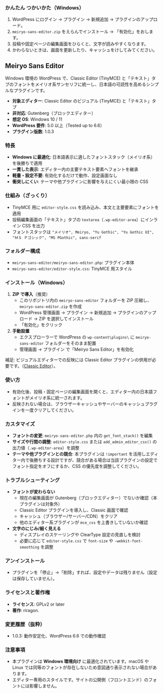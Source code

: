 ### かんたん つかいかた（Windows）
1. WordPress にログイン → プラグイン → 新規追加 → プラグインのアップロード。
2. `meiryo-sans-editor.zip` をえらんでインストール → 「有効化」をおします。
3. 投稿や固定ページの編集画面をひらくと、文字が読みやすくなります。
4. かわらないときは、画面を更新したり、キャッシュをけしてみてください。

## Meiryo Sans Editor

Windows 環境の WordPress で、Classic Editor (TinyMCE) と「テキスト」タブのフォントをメイリオ系サンセリフに統一し、日本語の可読性を高めるシンプルなプラグインです。

- **対象エディター**: Classic Editor のビジュアル (TinyMCE) と「テキスト」タブ
- **非対応**: Gutenberg（ブロックエディター）
- **想定 OS**: Windows 10 / 11
- **WordPress 要件**: 5.0 以上（Tested up to 6.6）
- **プラグイン版数**: 1.0.3

### 特長
- **Windows に最適化**: 日本語表示に適したフォントスタック（メイリオ系）を後勝ちで適用
- **一貫した表示**: エディター内の主要テキスト要素へフォントを継承
- **軽量・設定不要**: 有効化するだけで動作、設定画面なし
- **衝突しにくい**: テーマや他プラグインに影響を与えにくい最小限の CSS

### 仕組み（ざっくり）
- TinyMCE 用に `editor-style.css` を読み込み、本文と主要要素にフォントを適用
- 投稿編集画面の「テキスト」タブの `textarea`（`.wp-editor-area`）にインライン CSS を出力
- フォントスタックは `"メイリオ", Meiryo, "Yu Gothic", "Yu Gothic UI", "ＭＳ Ｐゴシック", "MS PGothic", sans-serif`

### フォルダー構成
- `meiryo-sans-editor/meiryo-sans-editor.php`: プラグイン本体
- `meiryo-sans-editor/editor-style.css`: TinyMCE 用スタイル

### インストール（Windows）
1. **ZIP で導入**（推奨）
   - このリポジトリ内の `meiryo-sans-editor` フォルダーを ZIP 圧縮し、`meiryo-sans-editor.zip` を作成
   - WordPress 管理画面 → プラグイン → 新規追加 → プラグインのアップロード → ZIP を選択してインストール
   - 「有効化」をクリック
2. **手動設置**
   - エクスプローラーで WordPress の `wp-content\plugins\` に `meiryo-sans-editor` フォルダーをそのまま配置
   - 管理画面 → プラグイン で「Meiryo Sans Editor」を有効化

補足: ビジュアルエディターでの反映には Classic Editor プラグインの併用が必要です。（[Classic Editor](https://ja.wordpress.org/plugins/classic-editor/)）。

### 使い方
- 有効化後、投稿・固定ページの編集画面を開くと、エディター内の日本語フォントがメイリオ系に統一されます。
- 反映されない場合は、ブラウザーキャッシュやサーバーのキャッシュプラグインを一度クリアしてください。

### カスタマイズ
- **フォントの変更**: `meiryo-sans-editor.php` 内の `get_font_stack()` を編集
- **サイズや行間の調整**: `editor-style.css` または `add_admin_editor_css()` の出力値（`.wp-editor-area`）を調整
- **テーマや他プラグインとの競合**: 本プラグインは `!important` を活用しエディター内で後勝ちする設計ですが、競合がある場合は当該プラグインの設定でフォント指定をオフにするか、CSS の優先度を調整してください。

### トラブルシューティング
- **フォントが変わらない**
  - 現在の編集画面が Gutenberg（ブロックエディター）でないか確認（本プラグインは対象外）
  - Classic Editor プラグインを導入し、Classic 画面で確認
  - キャッシュ（ブラウザー/サーバー/CDN）をクリア
  - 他のエディター系プラグインが `mce_css` を上書きしていないか確認
- **文字のにじみ/細く見える**
  - ディスプレイのスケーリングや ClearType 設定の見直しを検討
  - 必要に応じて `editor-style.css` で `font-size` や `-webkit-font-smoothing` を調整

### アンインストール
- プラグインを「停止」→「削除」すれば、設定やデータは残りません（設定は保存していません）。

### ライセンスと著作権
- **ライセンス**: GPLv2 or later
- **著作**: riragon.

### 変更履歴（抜粋）
- 1.0.3: 動作安定化、WordPress 6.6 での動作確認

### 注意事項
- 本プラグインは **Windows 環境向け** に最適化されています。macOS や Linux では同等のフォントが存在しないため意図通り表示されない場合があります。
- エディター専用のスタイルです。サイトの公開側（フロントエンド）のフォントには影響しません。
